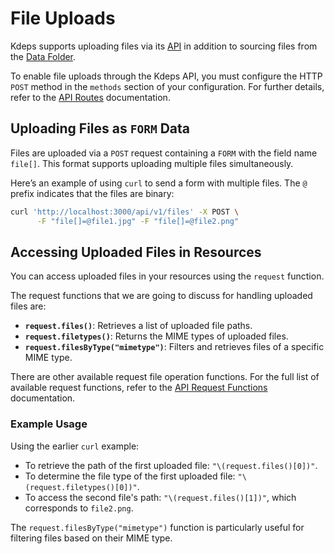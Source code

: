 # File Uploads

Kdeps supports uploading files via its [API](../getting-started/configuration/workflow.md#api-server-settings) in addition to sourcing files from the [Data Folder](../data-memory/data.md).

To enable file uploads through the Kdeps API, you must configure the HTTP `POST` method in the `methods` section of your configuration. For further details, refer to the [API Routes](../getting-started/configuration/workflow.md#api-routes) documentation.

## Uploading Files as `FORM` Data

Files are uploaded via a `POST` request containing a `FORM` with the field name `file[]`. This format supports uploading multiple files simultaneously.

Here’s an example of using `curl` to send a form with multiple files. The `@` prefix indicates that the files are binary:

```bash
curl 'http://localhost:3000/api/v1/files' -X POST \
      -F "file[]=@file1.jpg" -F "file[]=@file2.png"
```

## Accessing Uploaded Files in Resources

You can access uploaded files in your resources using the `request` function.

The request functions that we are going to discuss for handling uploaded files are:

- **`request.files()`**: Retrieves a list of uploaded file paths.
- **`request.filetypes()`**: Returns the MIME types of uploaded files.
- **`request.filesByType("mimetype")`**: Filters and retrieves files of a specific MIME type.

There are other available request file operation functions. For the full list of available request
functions, refer to the [API Request Functions](../functions-utilities/functions.md#api-request-functions) documentation.

### Example Usage

Using the earlier `curl` example:

- To retrieve the path of the first uploaded file: `"\(request.files()[0])"`.
- To determine the file type of the first uploaded file: `"\(request.filetypes()[0])"`.
- To access the second file's path: `"\(request.files()[1])"`, which corresponds to `file2.png`.

The `request.filesByType("mimetype")` function is particularly useful for filtering files based on their MIME type.
